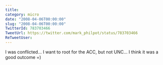 ```yaml
---
title: 
category: micro
date: "2008-04-06T00:00:00"
slug: "2008-04-06T00:00:00"
TwitterId: 783703466
TweetUrl: https://twitter.com/mark_philpot/status/783703466
ReTweetUser: 
---
```


I was conflicted... I want to root for the ACC, but not UNC... I think it was a good outcome =)